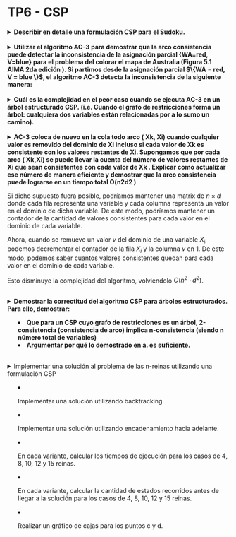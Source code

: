 # TP6 - CSP

<details>

<summary>
<b>Describir en detalle una formulación CSP para el Sudoku.</b>
</summary>


Una formulación CSP para el sudoku tiene el siguiente aspecto



- Variables: $\{ A_1, A_2, A_3,\dots, A_9, B_1,\dots, B_9,\dots, I_9\}$ (es decir, 81 variables en total)

- Dominio: $\{1,2,3,4,5,6,7,8,9\}$
  
- Restricciones
  - Para cada fila, las variables deben tomar valores distintos: 
    - $A_1 \neq A_2 \neq A_3 \neq \dots \neq A_9$, 
    - $B_1 \neq B_2 \neq B_3 \neq \dots \neq B_9$, 
    - $\dots$ 
    - $I_1 \neq I_2 \neq I_3 \neq \dots \neq I_9$
  - Para cada columna, las variables deben tomar valores diferentes:
    - $A_1 \neq B_1 \neq C_1 \neq \dots \neq I_1$,
    - $A_2 \neq B_2 \neq C_2 \neq \dots \neq I_2$,
    - $\dots$
    - $A_9 \neq B_9 \neq C_9 \neq \dots \neq I_9$
  - Para cada cuadricula, las variables deben tomar diferentes valores:
    - $A_1 \neq A_2 \neq A_3 \neq B_1 \neq B_2 \neq B_3 \neq C_1 \neq C_2 \neq C_3$
    - $A_4 \neq A_5 \neq A_6 \neq B_4 \neq B_5 \neq B_6 \neq C_4 \neq C_5 \neq C_6$
    - $A_7 \neq A_8 \neq A_9 \neq B_7 \neq B_8 \neq B_9 \neq C_7 \neq C_8 \neq C_9$
    - $\dots$
    - $G_1 \neq G_2 \neq G_3 \neq H_1 \neq H_2 \neq H_3 \neq I_1 \neq I_2 \neq I_3$ 


</details>
<br>

<details>
<summary>
<b>
Utilizar el algoritmo AC-3 para demostrar que la arco consistencia puede detectar la inconsistencia de la asignación parcial {WA=red, V=blue} para el problema del colorar el mapa de Australia (Figura 5.1 AIMA 2da edición ).
Si partimos desde la asignación parcial $\{WA = red, V = blue \}$, el algoritmo AC-3 detecta la inconsistencia de la siguiente manera:

</b>
</summary>

<b>Dominios de las variables</b><br>

- $WA = \{red\}$
- $NT = \{red, green, blue\}$
- $Q = \{red, green, blue\}$
- $NSW = \{red, green, blue\}$
- $V = \{blue\}$
- $SA = \{red, green, blue\}$
- $T = \{red, green, blue\}$

**Arcos**
- $(SA, WA)$
- $(SA, NT)$
- $(SA, Q)$
- $(SA, NSW)$
- $(SA, V)$
- $(NT, Q)$
- $(NT, SA)$
- $(NT, WA)$
- $(Q, NSW)$
- $(Q, NT)$
- $(Q, SA)$
- $\cdots$

Convenientemente, podemos comenzar analizando los arcos que parten de $SA$. Al tomar el arco $(SA, WA)$, se restringe el dominio de $SA$ de la siguiente manera:

- $WA = \{red\}$
- $NT = \{red, green, blue\}$
- $Q = \{red, green, blue\}$
- $NSW = \{red, green, blue\}$
- $V = \{blue\}$
- $SA = \{green, blue\}$
- $T = \{red, green, blue\}$

Ademas, se agregan los arcos $(WA, SA)$ y $(V, SA)$ a la cola de arcos a analizar. 

Al tomar el arco $(SA, V)$ se restringe el dominio de $SA$ de la siguiente manera:

- $WA = \{red\}$
- $NT = \{red, green, blue\}$
- $Q = \{red, green, blue\}$
- $NSW = \{red, green, blue\}$
- $V = \{blue\}$
- $SA = \{green\}$
- $T = \{red, green, blue\}$

No se agregan arcos ya que estan todos en la cola

Al tomar el arco $(NT, WA)$ se restringe el dominio de $NT$ de la siguiente manera:

- $WA = \{red\}$
- $NT = \{green, blue\}$
- $Q = \{red, green, blue\}$
- $NSW = \{red, green, blue\}$
- $V = \{blue\}$
- $SA = \{green\}$
- $T = \{red, green, blue\}$

Se agrega el arco $(WA, NT)$ a la cola.

Al tomar el arco $(NT, SA)$ se restringe el dominio de $NT$ de la siguiente manera:

- $WA = \{red\}$
- $NT = \{blue\}$
- $Q = \{red, green, blue\}$
- $NSW = \{red, green, blue\}$
- $V = \{blue\}$
- $SA = \{green\}$
- $T = \{red, green, blue\}$

No se agregar arcos a la cola

Ahora tomamos el arco $(NT, Q)$

- $WA = \{red\}$
- $NT = \{blue\}$
- $Q = \{red, green\}$
- $NSW = \{red, green, blue\}$
- $V = \{blue\}$
- $SA = \{green\}$
- $T = \{red, green, blue\}$

Tomamos el arco $(SA, Q)$

- $WA = \{red\}$
- $NT = \{blue\}$
- $Q = \{red,\}$
- $NSW = \{red, green, blue\}$
- $V = \{blue\}$
- $SA = \{green\}$
- $T = \{red, green, blue\}$

Tomamos el arco $(Q, NSW)$

- $WA = \{red\}$
- $NT = \{blue\}$
- $Q = \{red,\}$
- $NSW = \{green, blue\}$
- $V = \{blue\}$
- $SA = \{green\}$
- $T = \{red, green, blue\}$

Tomamos el arco $(SA, NSW)$

- $WA = \{red\}$
- $NT = \{blue\}$
- $Q = \{red,\}$
- $NSW = \{blue\}$
- $V = \{blue\}$
- $SA = \{green\}$
- $T = \{red, green, blue\}$

Al tomar el arco $(V, NSW)$, el dominio de $NSW$ pasa a ser vacio, por lo que se detecta la inconsistencia. El algoritmo AC-3 termina en este punto.
</details>

<br>

<details>
<summary>
<b>
Cuál es la complejidad en el peor caso cuando se ejecuta AC-3 en un árbol estructurado CSP. (i.e. Cuando el grafo de restricciones forma un árbol: cualquiera dos variables están relacionadas por a lo sumo un camino).

</b>

</summary>


Cuando el grafo de restricciones forma un arbol, podemos *aplanar* dicho arbol a traves de un topological sort. En ese caso, la complejidad en el peor caso resulta $O(n \cdot d^2)$, donde $n$ es la cantidad de variables y $d$ es el tamaño del dominio de las variables.

</details>

<br>

<details>
  <summary>
    <b>AC-3 coloca de nuevo en la cola todo arco ( Xk, Xi) cuando cualquier valor es removido del dominio de Xi incluso si cada valor de Xk es consistente con los valores restantes de Xi. Supongamos que por  cada arco ( Xk,Xi)  se puede llevar la cuenta del número de valores restantes de Xi que sean consistentes con cada valor de Xk . Explicar como actualizar ese número de manera eficiente y demostrar que la arco consistencia puede lograrse en un tiempo total O(n2d2 ) </b>
  <summary>

  Si dicho supuesto fuera posible, podríamos mantener una matrix de $n \times d$ donde cada fila representa una variable y cada columna representa un valor en el dominio de dicha variable. De este modo, podríamos mantener un contador de la cantidad de valores consistentes para cada valor en el dominio de cada variable.

  Ahora, cuando se remueve un valor $v$ del dominio de una variable $X_i$, podemos decrementar el contador de la fila $X_i$ y la columna $v$ en 1. De este modo, podemos saber cuantos valores consistentes quedan para cada valor en el dominio de cada variable.

  Esto disminuye la complejidad del algoritmo, volviendolo $O(n^2 \cdot d^2)$.
</details>

<br>


<details>
<summary>
<b>
Demostrar la correctitud del algoritmo CSP para  árboles estructurados.  Para ello, demostrar: 

- Que para un CSP cuyo grafo de restricciones es un árbol, 2-consistencia (consistencia de arco) implica n-consistencia (siendo n número total de variables)
- Argumentar por qué lo demostrado en a. es suficiente. 

</b>
</summary>


**Demostración**
Supongamos que el CSP es $2$-consistente. Esto implica que, para cualquier par de variables $(X_i, X_j)$, las restricciones en $R(X_i, X_j)$ no excluyen ninguna combinación de valores en $D(X_i) \times D(X_j)$.

Dado que el grafo de restricciones forma un árbol, podemos recorrer este árbol desde las hojas hasta la raíz (el algoritmo planteado en AIMA aporta una forma eficiente de realizar este recorrido). En cada paso, podemos seleccionar un nodo y verificar que las restricciones entre ese nodo y sus padres son consistentes. Dado que el árbol no tiene ciclos, este proceso se puede llevar a cabo en un orden tal que cuando lleguemos a un nodo en particular, ya hayamos verificado la consistencia de todas las restricciones con sus hijos.

Ahora, consideremos cualquier variable $X_i$ en el CSP. Cuando llegamos a $X_i$ en el proceso de recorrido, ya hemos verificado la consistencia de todas las restricciones con sus hijos. Esto significa que todas las restricciones en $R(X_i, X_j)$, donde $X_j$ es un hijo de $X_i$, son consistentes.

Sin embargo, no hemos verificado la consistencia de las restricciones entre $X_i$ y sus padres en este punto. Pero dado que hemos recorrido el árbol de manera que primero verificamos las restricciones con los hijos y luego con los padres, podemos estar seguros de que cuando finalmente verificamos las restricciones con los padres de $X_i$, también serán consistentes.

De este modo, podemos asegurar la $n$-consistencia ya que, para cualquier par de variables $(X_i, X_j)$, las restricciones en $R(X_i, X_j)$ no excluyen ninguna combinación de valores en $D(X_i) \times D(X_j)$.

</details>

<br>

<details>
  <summary>
Implementar una solución al problema de las n-reinas utilizando una formulación CSP

- Implementar una solución utilizando backtracking 
- Implementar una solución utilizando encadenamiento hacia adelante. 
- En cada variante, calcular los tiempos de ejecución para los casos de 4, 8, 10, 12 y 15 reinas.
- En cada variante, calcular la cantidad de estados recorridos antes de llegar a la solución para los casos de 4, 8, 10, 12 y 15 reinas.
- Realizar un gráfico de cajas para los puntos c y d.

  </summary>

  Para realizar estos ejercicios se implementó una versión de encadenamiento hacia adelante que utiliza una heurística de selección de variable que elige la variable con menor cantidad de valores en su dominio. De este modo, se intenta reducir la cantidad de estados recorridos antes de llegar a la solucion.

  A continuación se muestran los resultados obtenidos para backtracking y encadenamiento hacia adelante, tanto en el tiempo de ejecución de cada algoritmo como en la cantidad de estados explorados. Se decidió no utilizar un boxplot ya que ambos algoritmos son completamente determinísticos si parten de una solución vacía, por lo que la diferencia en las mediciones solo puede percibirse ligeramente en los tiempos de ejecución

  **Nota:** La escala del eje $y$ es logarítmica en ambos casos para poder apreciar las diferencias

  ![steps](code/plots/steps.png)
  ![time](code/plots/time.png)

  A partir de estos gráficos se puede ver que fordward chaining siempre explora menos estados que backtracking, y el tiempo de ejecución aumenta a un ritmo mucho menor que el del backtracking, a pesar de tener un overhead que reduce la performance en instancias pequeñas. 

  Analizando los resultados, podemos apreciar que, para backtracking,  la solución de problemas de $n >= 20$ se vuelve extremadamente costosa, mientras que fordward chaining sigue siendo viable para instancias de dicho tamaño.
</details>
